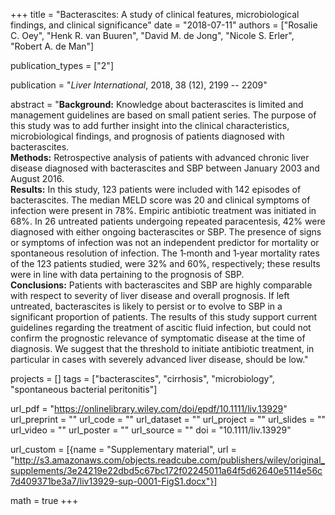 +++
title = "Bacterascites: A study of clinical features, microbiological findings, and clinical significance"
date = "2018-07-11"
authors = ["Rosalie C. Oey", "Henk R. van Buuren", "David M. de Jong", "Nicole S. Erler", "Robert A. de Man"]

publication_types = ["2"]

publication = "*Liver International*, 2018, 38 (12), 2199 -- 2209"

abstract = "**Background:** Knowledge about bacterascites is limited and management guidelines are based on small patient series. The purpose of this study was to add further insight into the clinical characteristics, microbiological findings, and prognosis of patients diagnosed with bacterascites.<br>**Methods:** Retrospective analysis of patients with advanced chronic liver disease diagnosed with bacterascites and SBP between January 2003 and August 2016.<br>**Results:** In this study, 123 patients were included with 142 episodes of bacterascites. The median MELD score was 20 and clinical symptoms of infection were present in 78%. Empiric antibiotic treatment was initiated in 68%. In 26 untreated patients undergoing repeated paracentesis, 42% were diagnosed with either ongoing bacterascites or SBP. The presence of signs or symptoms of infection was not an independent predictor for mortality or spontaneous resolution of infection. The 1‐month and 1‐year mortality rates of the 123 patients studied, were 32% and 60%, respectively; these results were in line with data pertaining to the prognosis of SBP.<br>**Conclusions:** Patients with bacterascites and SBP are highly comparable with respect to severity of liver disease and overall prognosis. If left untreated, bacterascites is likely to persist or to evolve to SBP in a significant proportion of patients. The results of this study support current guidelines regarding the treatment of ascitic fluid infection, but could not confirm the prognostic relevance of symptomatic disease at the time of diagnosis. We suggest that the threshold to initiate antibiotic treatment, in particular in cases with severely advanced liver disease, should be low."

projects = []
tags = ["bacterascites", "cirrhosis", "microbiology", "spontaneous bacterial peritonitis"]

url_pdf = "https://onlinelibrary.wiley.com/doi/epdf/10.1111/liv.13929"
url_preprint = ""
url_code = ""
url_dataset = ""
url_project = ""
url_slides = ""
url_video = ""
url_poster = ""
url_source = ""
doi = "10.1111/liv.13929"

url_custom = [{name = "Supplementary material", url = "http://s3.amazonaws.com/objects.readcube.com/publishers/wiley/original_supplements/3e24219e22dbd5c67bc172f02245011a64f5d62640e5114e56c7d409371be3a7/liv13929-sup-0001-FigS1.docx"}]

math = true
+++
